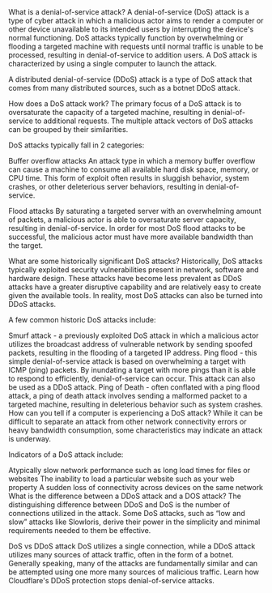 ##

What is a denial-of-service attack?
A denial-of-service (DoS) attack is a type of cyber attack in which a malicious actor aims to render a computer or other device unavailable to its intended users by interrupting the device's normal functioning. DoS attacks typically function by overwhelming or flooding a targeted machine with requests until normal traffic is unable to be processed, resulting in denial-of-service to addition users. A DoS attack is characterized by using a single computer to launch the attack.

A distributed denial-of-service (DDoS) attack is a type of DoS attack that comes from many distributed sources, such as a botnet DDoS attack.

How does a DoS attack work?
The primary focus of a DoS attack is to oversaturate the capacity of a targeted machine, resulting in denial-of-service to additional requests. The multiple attack vectors of DoS attacks can be grouped by their similarities.

DoS attacks typically fall in 2 categories:

Buffer overflow attacks
An attack type in which a memory buffer overflow can cause a machine to consume all available hard disk space, memory, or CPU time. This form of exploit often results in sluggish behavior, system crashes, or other deleterious server behaviors, resulting in denial-of-service.

Flood attacks
By saturating a targeted server with an overwhelming amount of packets, a malicious actor is able to oversaturate server capacity, resulting in denial-of-service. In order for most DoS flood attacks to be successful, the malicious actor must have more available bandwidth than the target.

What are some historically significant DoS attacks?
Historically, DoS attacks typically exploited security vulnerabilities present in network, software and hardware design. These attacks have become less prevalent as DDoS attacks have a greater disruptive capability and are relatively easy to create given the available tools. In reality, most DoS attacks can also be turned into DDoS attacks.

A few common historic DoS attacks include:

Smurf attack - a previously exploited DoS attack in which a malicious actor utilizes the broadcast address of vulnerable network by sending spoofed packets, resulting in the flooding of a targeted IP address.
Ping flood - this simple denial-of-service attack is based on overwhelming a target with ICMP (ping) packets. By inundating a target with more pings than it is able to respond to efficiently, denial-of-service can occur. This attack can also be used as a DDoS attack.
Ping of Death - often conflated with a ping flood attack, a ping of death attack involves sending a malformed packet to a targeted machine, resulting in deleterious behavior such as system crashes.
How can you tell if a computer is experiencing a DoS attack?
While it can be difficult to separate an attack from other network connectivity errors or heavy bandwidth consumption, some characteristics may indicate an attack is underway.

Indicators of a DoS attack include:

Atypically slow network performance such as long load times for files or websites
The inability to load a particular website such as your web property
A sudden loss of connectivity across devices on the same network
What is the difference between a DDoS attack and a DOS attack?
The distinguishing difference between DDoS and DoS is the number of connections utilized in the attack. Some DoS attacks, such as “low and slow” attacks like Slowloris, derive their power in the simplicity and minimal requirements needed to them be effective.

DoS vs DDoS attack
DoS utilizes a single connection, while a DDoS attack utilizes many sources of attack traffic, often in the form of a botnet. Generally speaking, many of the attacks are fundamentally similar and can be attempted using one more many sources of malicious traffic. Learn how Cloudflare's DDoS protection stops denial-of-service attacks.